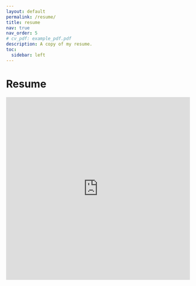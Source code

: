 ```yaml
---
layout: default
permalink: /resume/
title: resume
nav: true
nav_order: 5
# cv_pdf: example_pdf.pdf
description: A copy of my resume.
toc:
  sidebar: left
---
```


# Resume

<iframe src="https://advikmrai.github.io/ir-portfolio/assets/pdf/resume_no_pii.pdf" width="100%" height="500px" style="border:none;"></iframe>

